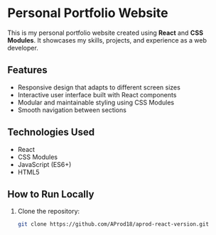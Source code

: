# Personal Portfolio Website

This is my personal portfolio website created using **React** and **CSS Modules**. It showcases my skills, projects, and experience as a web developer.

## Features
- Responsive design that adapts to different screen sizes
- Interactive user interface built with React components
- Modular and maintainable styling using CSS Modules
- Smooth navigation between sections

## Technologies Used
- React
- CSS Modules
- JavaScript (ES6+)
- HTML5

## How to Run Locally
1. Clone the repository:
   ```bash
   git clone https://github.com/AProd18/aprod-react-version.git
